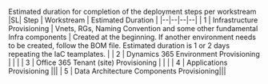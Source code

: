 Estimated duration for completion of the deployment steps per workstream
|SL| Step | Workstream  | Estimated Duration |
|--|--|--|--|
| 1 | Infrastructure Provisioning  | Vnets, RGs, Naming Convention and some other fundamental Infra components | Created at the beginning. If another environment needs to be created, follow the BOM file. Estimated duration is 1 or 2 days repeating the IaC teamplates. |
| 2 | Dynamics 365 Environment Provisioning |  |  |
| 3 | Office 365 Tenant (site) Provisioning |  |  |
| 4 | Applications Provisioning |||
| 5 | Data Architecture Components Provisioning|||


